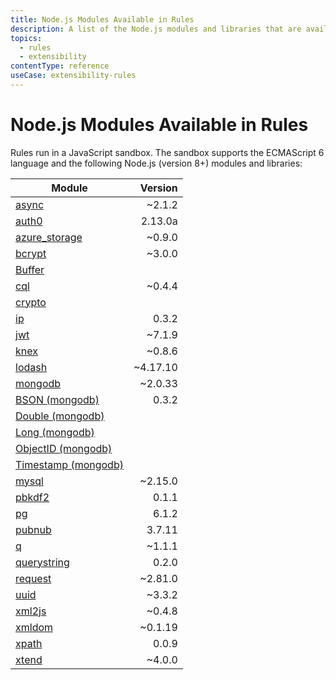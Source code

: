 ```yaml
---
title: Node.js Modules Available in Rules
description: A list of the Node.js modules and libraries that are available when creating Rules.
topics:
  - rules
  - extensibility
contentType: reference
useCase: extensibility-rules
---
```


# Node.js Modules Available in Rules

Rules run in a JavaScript sandbox. The sandbox supports the ECMAScript 6 language and the following Node.js (version 8+) modules and libraries:

| Module | Version |
|--------|--------:|
| [async](https://github.com/caolan/async) | ~2.1.2 |
| [auth0](https://github.com/auth0/node-auth0) | 2.13.0a |
| [azure_storage](https://github.com/Azure/azure-storage-node) | ~0.9.0 |
| [bcrypt](https://github.com/ncb000gt/node.bcrypt.js) | ~3.0.0 |
| [Buffer](http://nodejs.org/docs/v0.10.24/api/buffer.html)
| [cql](https://github.com/jorgebay/node-cassandra-cql) | ~0.4.4 |
| [crypto](http://nodejs.org/docs/v0.10.24/api/crypto.html)
| [ip](https://github.com/keverw/range_check) | 0.3.2 |
| [jwt](https://github.com/auth0/node-jsonwebtoken) | ~7.1.9 |
| [knex](http://knexjs.org) | ~0.8.6 |
| [lodash](https://github.com/lodash/lodash) | ~4.17.10 |
| [mongodb](https://github.com/mongodb/node-mongodb-native) | ~2.0.33 |
| [BSON (mongodb)](http://mongodb.github.io/node-mongodb-native/api-bson-generated/bson.html) | 0.3.2 |
| [Double (mongodb)](http://mongodb.github.io/node-mongodb-native/api-bson-generated/double.html) | |
| [Long (mongodb)](http://mongodb.github.io/node-mongodb-native/api-bson-generated/long.html) | |
| [ObjectID (mongodb)](http://mongodb.github.io/node-mongodb-native/api-bson-generated/objectid.html) | |
| [Timestamp (mongodb)](http://mongodb.github.io/node-mongodb-native/api-bson-generated/timestamp.html) | |
| [mysql](https://github.com/felixge/node-mysql) | ~2.15.0 |
| [pbkdf2](https://github.com/davidmurdoch/easy-pbkdf2) | 0.1.1 |
| [pg](https://github.com/brianc/node-postgres) | 6.1.2 |
| [pubnub](https://github.com/pubnub/javascript/tree/master/node.js) | 3.7.11 |
| [q](https://github.com/kriskowal/q) | ~1.1.1 |
| [querystring](http://nodejs.org/api/querystring.html) | 0.2.0 |
| [request](https://github.com/mikeal/request) | ~2.81.0 |
| [uuid](https://github.com/broofa/node-uuid) | ~3.3.2 |
| [xml2js](https://github.com/Leonidas-from-XIV/node-xml2js) | ~0.4.8 |
| [xmldom](https://github.com/jindw/xmldom) | ~0.1.19 |
| [xpath](https://github.com/goto100/xpath) | 0.0.9 |
| [xtend](https://github.com/Raynos/xtend) | ~4.0.0 |

